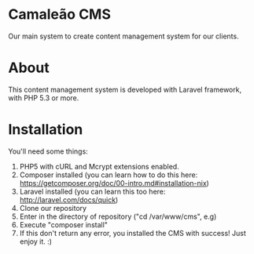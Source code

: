 Camaleão CMS
===

Our main system to create content management system for our clients.

About
=

This content management system is developed with Laravel framework, with PHP 5.3 or more.

Installation
=

You'll need some things:

1) PHP5 with cURL and Mcrypt extensions enabled.
2) Composer installed (you can learn how to do this here: https://getcomposer.org/doc/00-intro.md#installation-nix)
3) Laravel installed (you can learn this too here: http://laravel.com/docs/quick)
4) Clone our repository
5) Enter in the directory of repository ("cd /var/www/cms", e.g)
6) Execute "composer install"
7) If this don't return any error, you installed the CMS with success! Just enjoy it. :)